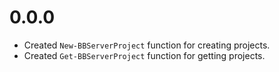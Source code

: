 
# 0.0.0

 * Created `New-BBServerProject` function for creating projects.
 * Created `Get-BBServerProject` function for getting projects.
 
